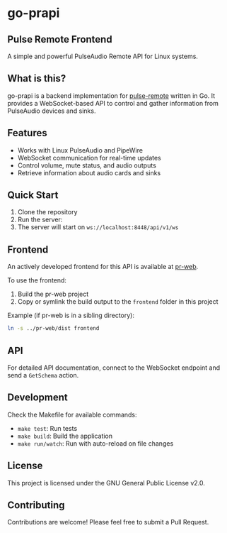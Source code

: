 # go-prapi

## Pulse Remote Frontend

A simple and powerful PulseAudio Remote API for Linux systems.

## What is this?

go-prapi is a backend implementation for [pulse-remote](https://github.com/undg/pulse-remote) written in Go. It provides a WebSocket-based API to control and gather information from PulseAudio devices and sinks.

## Features

- Works with Linux PulseAudio and PipeWire
- WebSocket communication for real-time updates
- Control volume, mute status, and audio outputs
- Retrieve information about audio cards and sinks

## Quick Start

1. Clone the repository
2. Run the server:
3. The server will start on `ws://localhost:8448/api/v1/ws`

## Frontend

An actively developed frontend for this API is available at [pr-web](https://github.com/undg/pr-web).

To use the frontend:

1. Build the pr-web project
2. Copy or symlink the build output to the `frontend` folder in this project

Example (if pr-web is in a sibling directory):
```bash
ln -s ../pr-web/dist frontend
```


## API

For detailed API documentation, connect to the WebSocket endpoint and send a `GetSchema` action.

## Development

Check the Makefile for available commands:

- `make test`: Run tests
- `make build`: Build the application
- `make run/watch`: Run with auto-reload on file changes

## License

This project is licensed under the GNU General Public License v2.0.

## Contributing

Contributions are welcome! Please feel free to submit a Pull Request.
